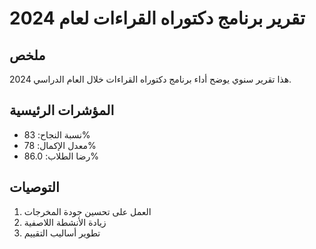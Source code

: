 # تقرير برنامج دكتوراه القراءات لعام 2024

## ملخص

هذا تقرير سنوي يوضح أداء برنامج دكتوراه القراءات خلال العام الدراسي 2024.

## المؤشرات الرئيسية

- نسبة النجاح: 83%
- معدل الإكمال: 78%
- رضا الطلاب: 86.0%

## التوصيات

1. العمل على تحسين جودة المخرجات
2. زيادة الأنشطة اللاصفية
3. تطوير أساليب التقييم
